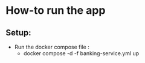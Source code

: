 # How-to run the app

Setup:
-
- Run the docker compose file : 
  + docker compose -d -f banking-service.yml up

